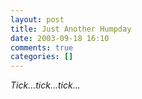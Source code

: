 ```yaml
---
layout: post
title: Just Another Humpday
date: 2003-09-18 16:10
comments: true
categories: []
---
```

<em>Tick...tick...tick...</em>
